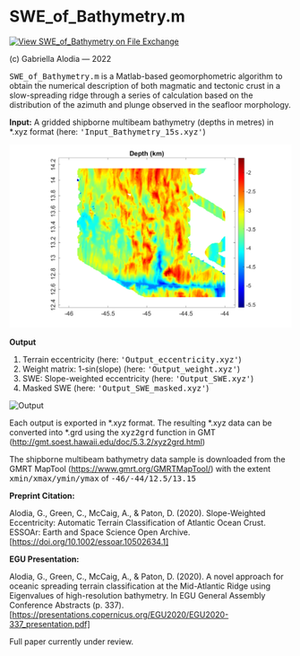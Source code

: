 # SWE_of_Bathymetry.m

[![View SWE_of_Bathymetry on File Exchange](https://www.mathworks.com/matlabcentral/images/matlab-file-exchange.svg)](https://www.mathworks.com/matlabcentral/fileexchange/108139-swe_of_bathymetry)

(c) Gabriella Alodia &#8212; 2022

<tt>SWE_of_Bathymetry.m</tt> is a Matlab-based geomorphometric algorithm to obtain the numerical description of both magmatic and tectonic crust in a slow-spreading ridge through a series of calculation based on the distribution of the azimuth and plunge observed in the seafloor morphology.

<b>Input:</b>
A gridded shipborne multibeam bathymetry (depths in metres) in *.xyz format (here: <tt>'Input_Bathymetry_15s.xyz'</tt>)

![Input](https://github.com/gabriella-alodia/SWE_of_Bathymetry/blob/main/Figure_Input.png)

<b>Output</b>
1. Terrain eccentricity (here: <tt>'Output_eccentricity.xyz'</tt>)
2. Weight matrix: 1-sin(slope) (here: <tt>'Output_weight.xyz'</tt>)
3. SWE: Slope-weighted eccentricity (here: <tt>'Output_SWE.xyz'</tt>)
4. Masked SWE (here: <tt>'Output_SWE_masked.xyz'</tt>)

![Output](https://github.com/gabriella-alodia/SWE_of_Bathymetry/blob/main/Figure_Output.png)

Each output is exported in *.xyz format. The resulting *.xyz data can be converted into *.grd using the <tt>xyz2grd</tt> function in GMT (http://gmt.soest.hawaii.edu/doc/5.3.2/xyz2grd.html)

The shipborne multibeam bathymetry data sample is downloaded from the GMRT MapTool (https://www.gmrt.org/GMRTMapTool/) with the extent <tt>xmin/xmax/ymin/ymax</tt> of <tt>-46/-44/12.5/13.15</tt>

<b>Preprint Citation:</b>

Alodia, G., Green, C., McCaig, A., & Paton, D. (2020). Slope-Weighted Eccentricity: Automatic Terrain Classification of Atlantic Ocean Crust. ESSOAr: Earth and Space Science Open Archive. [https://doi.org/10.1002/essoar.10502634.1]

<b>EGU Presentation:</b>

Alodia, G., Green, C., McCaig, A., & Paton, D. (2020). A novel approach for oceanic spreading terrain classification at the Mid-Atlantic Ridge using Eigenvalues of high-resolution bathymetry. In EGU General Assembly Conference Abstracts (p. 337). [https://presentations.copernicus.org/EGU2020/EGU2020-337_presentation.pdf]

Full paper currently under review.
